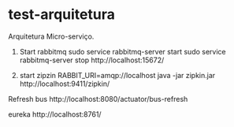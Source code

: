 # test-arquitetura
Arquitetura Micro-serviço.

1) Start rabbitmq
	sudo service rabbitmq-server start
	sudo service rabbitmq-server stop
	http://localhost:15672/

2) start zipzin
	RABBIT_URI=amqp://localhost java -jar zipkin.jar
	http://localhost:9411/zipkin/


Refresh bus
 	http://localhost:8080/actuator/bus-refresh

eureka
http://localhost:8761/
